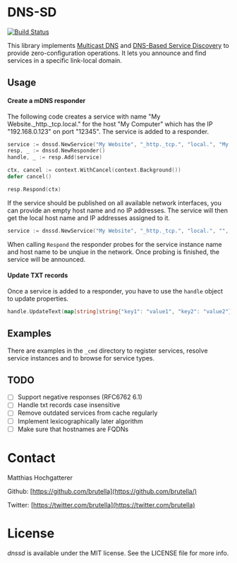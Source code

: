 # DNS-SD

[![Build Status](https://travis-ci.org/brutella/hc.svg)](https://travis-ci.org/brutella/dnssd)

This library implements [Multicast DNS](mDNS) and [DNS-Based Service Discovery](dnssd) to provide zero-configuration operations. It lets you announce and find services in a specific link-local domain.

[mdns]: https://tools.ietf.org/html/rfc6762
[dnssd]: https://tools.ietf.org/html/rfc6763

## Usage

#### Create a mDNS responder

The following code creates a service with name "My Website._http._tcp.local." for the host "My Computer" which has the IP "192.168.0.123" on port "12345". The service is added to a responder.

```go
service := dnssd.NewService("My Website", "_http._tcp.", "local.", "My Computer", []net.IP{net.ParseIP("192.168.0.123")}, 12345)
resp, _ := dnssd.NewResponder()
handle, _ := resp.Add(service)

ctx, cancel := context.WithCancel(context.Background())
defer cancel()

resp.Respond(ctx)
```

If the service should be published on all available network interfaces, you can provide an empty host name and no IP addresses. The service will then get the local host name and IP addresses assigned to it.

```go
service := dnssd.NewService("My Website", "_http._tcp.", "local.", "", nil, 12345)
```

When calling `Respond` the responder probes for the service instance name and host name to be unqiue in the network. Once probing is finished, the service will be announced.

#### Update TXT records

Once a service is added to a responder, you have to use the `handle` object to update properties.

```go
handle.UpdateText(map[string]string{"key1": "value1", "key2": "value2"}, resp)
```

## Examples

There are examples in the `_cmd` directory to register services, resolve service instances and to browse for service types.

## TODO

- [ ] Support negative responses (RFC6762 6.1)
- [ ] Handle txt records case insensitive
- [ ] Remove outdated services from cache regularly
- [ ] Implement lexicographically later algorithm
- [ ] Make sure that hostnames are FQDNs

# Contact

Matthias Hochgatterer

Github: [https://github.com/brutella](https://github.com/brutella/)

Twitter: [https://twitter.com/brutella](https://twitter.com/brutella)


# License

*dnssd* is available under the MIT license. See the LICENSE file for more info.